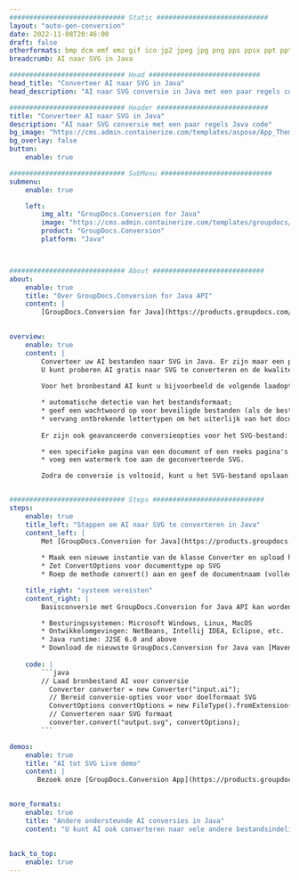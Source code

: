 ```yaml
---
############################# Static ############################
layout: "auto-gen-conversion"
date: 2022-11-08T20:46:00
draft: false
otherformats: bmp dcm emf emz gif ico jp2 jpeg jpg png pps ppsx ppt pptx psb psd svg svgz tga tif tiff webp wmf wmz
breadcrumb: AI naar SVG in Java

############################# Head ############################
head_title: "Converteer AI naar SVG in Java"
head_description: "AI naar SVG conversie in Java met een paar regels code. Converteer meer dan 160 bestandsindelingen met de GroupDocs-documentconversie-API voor Java"

############################# Header ############################
title: "Converteer AI naar SVG in Java"
description: "AI naar SVG conversie met een paar regels Java code"
bg_image: "https://cms.admin.containerize.com/templates/aspose/App_Themes/V3/images/bg/header1.png"
bg_overlay: false
button:
    enable: true

############################# SubMenu ############################
submenu:
    enable: true

    left:
        img_alt: "GroupDocs.Conversion for Java"
        image: "https://cms.admin.containerize.com/templates/groupdocs/images/product-logos/90x90-noborder/groupdocs-conversion-java.png"
        product: "GroupDocs.Conversion"
        platform: "Java"



############################# About ############################
about:
    enable: true
    title: "Over GroupDocs.Conversion for Java API"
    content: |
        [GroupDocs.Conversion for Java](https://products.groupdocs.com/conversion/java/) is een geavanceerde conversie-API voor bestandsindelingen voor het converteren tussen populaire afbeeldings- en documentindelingen zoals Microsoft Office, OpenDocument, PDF, HTML, e-mail, CAD. en nog veel meer met slechts een paar regels code. De native API detecteert automatisch de formaten van de originele documenten en biedt veel opties voor het aanpassen van de geconverteerde documenten. Naast de functie om informatie uit een document te extraheren, ondersteunt het standaard ook het cachen van de conversieresultaten naar de lokale schijf. Elk type cacheopslag kan echter worden ondersteund door de juiste interfaces te implementeren - Amazon S3, Dropbox, Google Drive, Windows Azure, Reddis of andere.
    

overview:
    enable: true
    content: |
        Converteer uw AI bestanden naar SVG in Java. Er zijn maar een paar regels Java code nodig op elk platform naar keuze, zoals Windows, Linux, macOS.
        U kunt proberen AI gratis naar SVG te converteren en de kwaliteit van de conversieresultaten te evalueren. Naast eenvoudige scripts voor bestandsconversie, kunt u meer geavanceerde opties proberen voor het laden van het AI-bronbestand en het opslaan van de SVG-uitvoer. 
        
        Voor het bronbestand AI kunt u bijvoorbeeld de volgende laadopties gebruiken:

        * automatische detectie van het bestandsformaat;
        * geef een wachtwoord op voor beveiligde bestanden (als de bestandsindeling dit ondersteunt);
        * vervang ontbrekende lettertypen om het uiterlijk van het document te behouden.
        
        Er zijn ook geavanceerde conversieopties voor het SVG-bestand:

        * een specifieke pagina van een document of een reeks pagina's converteren;
        * voeg een watermerk toe aan de geconverteerde SVG.

        Zodra de conversie is voltooid, kunt u het SVG-bestand opslaan in uw lokale bestandspad of in opslag van derden, zoals FTP, Amazon S3, Google Drive, Dropbox enz. Let op - om AI te converteren tot SVG, hoeft u geen extra software te installeren, zoals MS Office, Open Office, Adobe Acrobat Reader etc.


############################# Steps ############################
steps:
    enable: true
    title_left: "Stappen om AI naar SVG te converteren in Java"
    content_left: |
        Met [GroupDocs.Conversion for Java](https://products.groupdocs.com/conversion/java/) kunnen ontwikkelaars het AI-bestand eenvoudig converteren naar SVG met een paar regels code.
        
        * Maak een nieuwe instantie van de klasse Converter en upload het bestand AI met het volledige pad
        * Zet ConvertOptions voor documenttype op SVG
        * Roep de methode convert() aan en geef de documentnaam (volledig pad) en formaat (SVG) door als parameter

    title_right: "systeem vereisten"
    content_right: |
        Basisconversie met GroupDocs.Conversion for Java API kan worden gedaan met slechts een paar regels code. Onze API's worden ondersteund op alle belangrijke platforms en besturingssystemen. Voordat u de onderstaande code uitvoert, moet u ervoor zorgen dat de volgende vereisten op uw systeem zijn geïnstalleerd.

        * Besturingssystemen: Microsoft Windows, Linux, MacOS
        * Ontwikkelomgevingen: NetBeans, Intellij IDEA, Eclipse, etc.
        * Java runtime: J2SE 6.0 and above
        * Download de nieuwste GroupDocs.Conversion for Java van [Maven](https://repository.groupdocs.com/webapp/#/artifacts/browse/tree/General/repo/com/groupdocs/groupdocs-conversion)
         
    code: |
        ```java    
        // Laad bronbestand AI voor conversie
          Converter converter = new Converter("input.ai");
          // Bereid conversie-opties voor voor doelformaat SVG
          ConvertOptions convertOptions = new FileType().fromExtension("svg").getConvertOptions();
          // Converteren naar SVG formaat
          converter.convert("output.svg", convertOptions);
        ```

demos:
    enable: true
    title: "AI tot SVG Live demo"
    content: |
       Bezoek onze [GroupDocs.Conversion App](https://products.groupdocs.app/conversion/family) website en probeer AI naar SVG conversie nu. De gratis demo heeft de volgende voordelen:
          

more_formats:
    enable: true
    title: "Andere ondersteunde AI conversies in Java"
    content: "U kunt AI ook converteren naar vele andere bestandsindelingen. Zie de lijst hieronder."
       
       
back_to_top:
    enable: true
---
```

